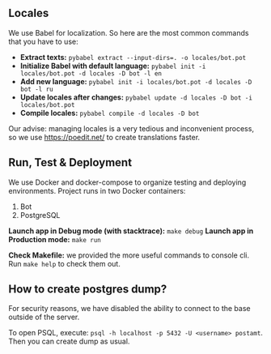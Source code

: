 ## Locales
We use Babel for localization. So here are the most common commands that you have to use:

- **Extract texts:** `pybabel extract --input-dirs=. -o locales/bot.pot`
- **Initialize Babel with default language:** `pybabel init -i locales/bot.pot -d locales -D bot -l en`
- **Add new language:** `pybabel init -i locales/bot.pot -d locales -D bot -l ru`
- **Update locales after changes:** `pybabel update -d locales -D bot -i locales/bot.pot`
- **Compile locales:** `pybabel compile -d locales -D bot`

Our advise: managing locales is a very tedious and inconvenient process, so we use https://poedit.net/ to create translations faster.

## Run, Test & Deployment
We use Docker and docker-compose to organize testing and deploying environments. Project runs in two Docker containers:

1) Bot
2) PostgreSQL

**Launch app in Debug mode (with stacktrace):** `make debug`
**Launch app in Production mode:** `make run`

**Check Makefile:** we provided the more useful commands to console cli. Run `make help` to check them out.

## How to create postgres dump?
For security reasons, we have disabled the ability to connect to the base outside of the server.

To open PSQL, execute: `psql -h localhost -p 5432 -U <username> postamt`. Then you can create dump as usual.
